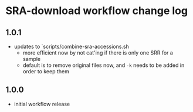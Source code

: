 # SRA-download workflow change log

## 1.0.1
- updates to `scripts/combine-sra-accessions.sh
  - more efficient now by not cat'ing if there is only one SRR for a sample
  - default is to remove original files now, and `-k` needs to be added in order to keep them

## 1.0.0
- initial workflow release
